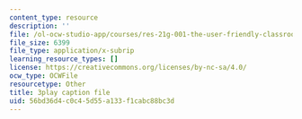 ```yaml
---
content_type: resource
description: ''
file: /ol-ocw-studio-app/courses/res-21g-001-the-user-friendly-classroom-fall-2020/56bd36d4c0c45d55a133f1cabc88bc3d_94YsseQIXq0.vtt
file_size: 6399
file_type: application/x-subrip
learning_resource_types: []
license: https://creativecommons.org/licenses/by-nc-sa/4.0/
ocw_type: OCWFile
resourcetype: Other
title: 3play caption file
uid: 56bd36d4-c0c4-5d55-a133-f1cabc88bc3d
---
```

